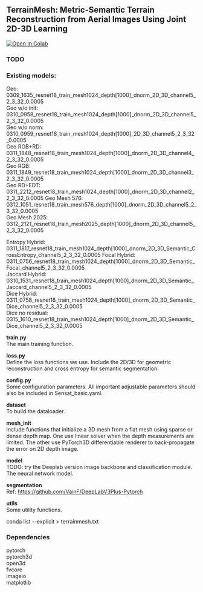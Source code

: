 
## TerrainMesh: Metric-Semantic Terrain Reconstruction from Aerial Images Using Joint 2D-3D Learning

[![Open In Colab](https://colab.research.google.com/assets/colab-badge.svg)](https://colab.research.google.com/drive/1sRMjztDcZaKHfvkV3A2YurW9F4sojoel?usp=sharing)

### TODO

### Existing models:

Geo:  
0309_1635_resnet18_train_mesh1024_depth[1000]_dnorm_2D_3D_channel5_2_3_32_0.0005  
Geo w/o init:  
0310_0958_resnet18_train_mesh1024_depth[1000]_dnorm_2D_3D_channel5_2_3_32_0.0005  
Geo w/o norm:  
0310_0959_resnet18_train_mesh1024_depth[1000]_2D_3D_channel5_2_3_32_0.0005  
Geo RGB+RD:  
0311_1848_resnet18_train_mesh1024_depth[1000]_dnorm_2D_3D_channel4_2_3_32_0.0005  
Geo RGB:  
0311_1849_resnet18_train_mesh1024_depth[1000]_dnorm_2D_3D_channel3_2_3_32_0.0005  
Geo RD+EDT:  
0311_2212_resnet18_train_mesh1024_depth[1000]_dnorm_2D_3D_channel2_2_3_32_0.0005
Geo Mesh 576:  
0312_1051_resnet18_train_mesh576_depth[1000]_dnorm_2D_3D_channel5_2_3_32_0.0005  
Geo Mesh 2025:  
0312_2121_resnet18_train_mesh2025_depth[1000]_dnorm_2D_3D_channel5_2_3_32_0.0005  

Entropy Hybrid:  
0311_1817_resnet18_train_mesh1024_depth[1000]_dnorm_2D_3D_Semantic_CrossEntropy_channel5_2_3_32_0.0005
Focal Hybrid:  
0311_0756_resnet18_train_mesh1024_depth[1000]_dnorm_2D_3D_Semantic_Focal_channel5_2_3_32_0.0005  
Jaccard Hybrid:  
0310_1531_resnet18_train_mesh1024_depth[1000]_dnorm_2D_3D_Semantic_Jaccard_channel5_2_3_32_0.0005  
Dice Hybrid:  
0311_0758_resnet18_train_mesh1024_depth[1000]_dnorm_2D_3D_Semantic_Dice_channel5_2_3_32_0.0005  
Dice no residual:  
0315_1610_resnet18_train_mesh1024_depth[1000]_dnorm_2D_3D_Semantic_Dice_channel5_2_3_32_0.0005




**train.py**  
The main training function.  

**loss.py**  
Define the loss functions we use. Include the 2D/3D for geometric reconstruction and cross entropy for semantic segmentation.  

**config.py**  
Some configuration parameters. All important adjustable parameters should also be included in Sensat_basic.yaml.  

**dataset**  
To build the dataloader.

**mesh_init**  
Include functions that initialize a 3D mesh from a flat mesh using sparse or dense depth map. One use linear solver when the depth measurements are limited. The other use PyTorch3D differentiable renderer to back-propagate the error on 2D depth image.  

**model**  
TODO: try the Deeplab version image backbone and classification module.  
The neural network model. 

**segmentation**  
Ref: https://github.com/VainF/DeepLabV3Plus-Pytorch  


**utils**  
Some utility functions.


conda list --explicit > terrainmesh.txt
### Dependencies
pytorch  
pytorch3d  
open3d  
fvcore  
imageio  
matplotlib

